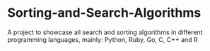 # Sorting-and-Search-Algorithms
A project to showcase all search and sorting algorithms in different programming languages, mainly: Python, Ruby, Go,  C, C++ and R

